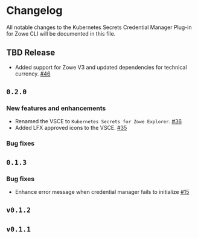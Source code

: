 # Changelog

All notable changes to the Kubernetes Secrets Credential Manager Plug-in for Zowe CLI will be documented in this file.

## TBD Release

- Added support for Zowe V3 and updated dependencies for technical currency. [#46](https://github.com/zowe/zowe-cli-secrets-for-kubernetes/pull/46)

## `0.2.0`

### New features and enhancements

- Renamed the VSCE to `Kubernetes Secrets for Zowe Explorer`. [#36](https://github.com/zowe/zowe-cli-secrets-for-kubernetes/issues/36)
- Added LFX approved icons to the VSCE. [#35](https://github.com/zowe/zowe-cli-secrets-for-kubernetes/issues/35)

### Bug fixes

## `0.1.3`

### Bug fixes

- Enhance error message when credential manager fails to initialize [#15](https://github.com/zowe/zowe-cli-secrets-for-kubernetes/issues/15)

## `v0.1.2`

## `v0.1.1`
